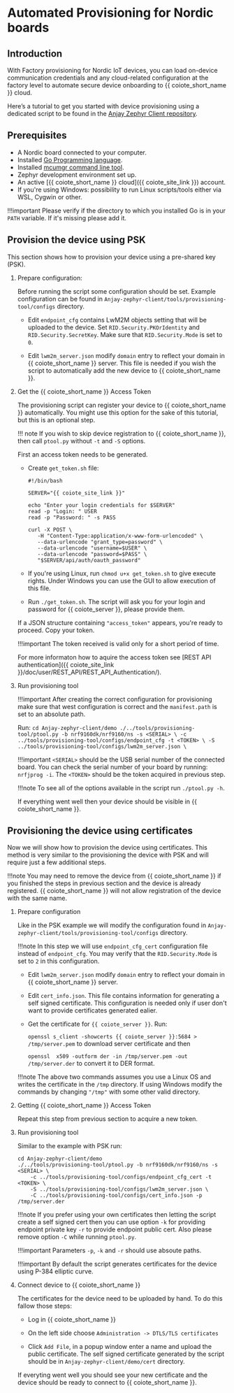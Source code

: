 # Automated Provisioning for Nordic boards

## Introduction
With Factory provisioning for Nordic IoT devices, you can load on-device communication credentials and any cloud-related configuration at the factory level to automate secure device onboarding to {{ coiote_short_name }} cloud.

Here’s a tutorial to get you started with device provisioning using a dedicated script to be found in the [Anjay Zephyr Client repository](https://github.com/AVSystem/Anjay-zephyr-client).

## Prerequisites
- A Nordic board connected to your computer.
- Installed [Go Programming language](https://go.dev/dl).
- Installed [mcumgr command line tool](https://docs.zephyrproject.org/3.1.0/services/device_mgmt/mcumgr.html).
- Zephyr development environment set up.
- An active [{{ coiote_short_name }} cloud]({{ coiote_site_link }}) account.
- If you're using Windows: possibility to run Linux scripts/tools either via WSL, Cygwin or other.

!!!important
    Please verify if the directory to which you installed Go is in your `PATH` variable. If it's missing please add it.

## Provision the device using PSK
This section shows how to provision your device using a pre-shared key (PSK).

1. Prepare configuration:

    Before running the script some configuration should be set. Example configuration can be found in `Anjay-zephyr-client/tools/provisioning-tool/configs` directory.

    - Edit `endpoint_cfg` contains LwM2M objects setting that will be uploaded to the device. Set `RID.Security.PKOrIdentity` and `RID.Security.SecretKey`. Make sure that `RID.Security.Mode` is set to `0`.

    - Edit `lwm2m_server.json` modify `domain` entry to reflect your domain in {{ coiote_short_name }} server. This file is needed if you wish the script to automatically add the new device to {{ coiote_short_name }}.

2. Get the {{ coiote_short_name }} Access Token

    The provisioning script can register your device to {{ coiote_short_name }} automatically. You might use this option for the sake of this tutorial, but this is an optional step.

    !!! note
        If you wish to skip device registration to {{ coiote_short_name }}, then call `ptool.py` without `-t` and `-S` options.

    First an access token needs to be generated.

    - Create `get_token.sh` file:
        ```
        #!/bin/bash

        SERVER="{{ coiote_site_link }}"

        echo "Enter your login credentials for $SERVER"
        read -p "Login: " USER
        read -p "Password: " -s PASS

        curl -X POST \
           -H "Content-Type:application/x-www-form-urlencoded" \
           --data-urlencode "grant_type=password" \
           --data-urlencode "username=$USER" \
           --data-urlencode "password=$PASS" \
           "$SERVER/api/auth/oauth_password"
        ```
    - If you're using Linux, run `chmod u+x get_token.sh` to give execute rights. Under Windows you can use the GUI to allow execution of this file.

    - Run `./get_token.sh`. The script will ask you for your login and password for {{ coiote_server }}, please provide them.

    If a JSON structure containing `"access_token"` appears, you're ready to proceed. Copy your token.

    !!!important
        The token received is valid only for a short period of time.

    For more informaton how to aquire the access token see [REST API authentication]({{ coiote_site_link }}/doc/user/REST_API/REST_API_Authentication/).

3. Run provisioning tool

    !!!important
        After creating the correct configuration for provisioning make sure that west configuration is correct and the `manifest.path` is set to an absolute path.

    Run:
        ```
        cd Anjay-zephyr-client/demo
        ./../tools/provisioning-tool/ptool.py -b nrf9160dk/nrf9160/ns -s <SERIAL> \
            -c ../tools/provisioning-tool/configs/endpoint_cfg -t <TOKEN> \
            -S ../tools/provisioning-tool/configs/lwm2m_server.json \
        ```

    !!!important
        `<SERIAL>` should be the USB serial number of the connected board. You can check the serial number of your board by running: `nrfjprog -i`. The `<TOKEN>` should be the token acquired in previous step.

    !!!note
        To see all of the options available in the script run `./ptool.py -h`.

    If everything went well then your device should be visible in {{ coiote_short_name }}.

## Provisioning the device using certificates
Now we will show how to provision the device using certificates. This method is very similar to the provisioning the device with PSK and will require just a few additional steps.

!!!note
    You may need to remove the device from {{ coiote_short_name }} if you finished the steps in previous section and the device is already registered. {{ coiote_short_name }} will not allow registration of the device with the same name.

1. Prepare configuration

    Like in the PSK example we will modify the configuration found in `Anjay-zephyr-client/tools/provisioning-tool/configs` directory.

    !!!note
        In this step we will use `endpoint_cfg_cert` configuration file instead of `endpoint_cfg`. You may verify that the `RID.Security.Mode` is set to `2` in this configuration.

    - Edit `lwm2m_server.json` modify `domain` entry to reflect your domain in {{ coiote_short_name }} server.

    - Edit `cert_info.json`. This file contains information for generating a self signed certificate. This configuration is needed only if user don't want to provide certificates generated ealier.

    - Get the certificate for `{{ coiote_server }}`. Run:

        `openssl s_client -showcerts {{ coiote_server }}:5684 > /tmp/server.pem` to download server certificate and then

        `openssl  x509 -outform der -in /tmp/server.pem -out /tmp/server.der` to convert it to DER format.

    !!!note
        The above two commands assumes you use a Linux OS and writes the certificate in the `/tmp` directory. If using Windows modify the commands by changing `"/tmp"` with some other valid directory.

2. Getting {{ coiote_short_name }} Access Token

    Repeat this step from previous section to acquire a new token.

3. Run provisioning tool

    Similar to the example with PSK run:

    ```
    cd Anjay-zephyr-client/demo
    ./../tools/provisioning-tool/ptool.py -b nrf9160dk/nrf9160/ns -s <SERIAL> \
        -c ../tools/provisioning-tool/configs/endpoint_cfg_cert -t <TOKEN> \
        -S ../tools/provisioning-tool/configs/lwm2m_server.json \
        -C ../tools/provisioning-tool/configs/cert_info.json -p /tmp/server.der
    ```

    !!!note
        If you prefer using your own certificates then letting the script create a self signed cert then you can use option `-k` for providing endpoint private key `-r` to provide endpoint public cert. Also please remove option `-C` while running `ptool.py`.

    !!!important
        Parameters `-p`, `-k` and `-r` should use absoute paths.

    !!!important
        By default the script generates certificates for the device using P-384 elliptic curve.

4. Connect device to {{ coiote_short_name }}

    The certificates for the device need to be uploaded by hand. To do this fallow those steps:

    - Log in {{ coiote_short_name }}

    - On the left side choose `Administration -> DTLS/TLS certificates`

    - Click `Add File`, in a popup window enter a name and upload the public certificate. The self signed certificate generated by the script should be in `Anjay-zephyr-client/demo/cert` directory.

    If everyting went well you should see your new certificate and the device should be ready to connect to {{ coiote_short_name }}.

